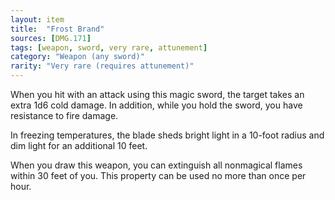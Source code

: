 ```yaml
---
layout: item
title:  "Frost Brand"
sources: [DMG.171]
tags: [weapon, sword, very rare, attunement]
category: "Weapon (any sword)"
rarity: "Very rare (requires attunement)"
---
```


When you hit with an attack using this magic sword, the target takes an extra 1d6 cold damage. In addition, while you hold the sword, you have resistance to fire damage.

In freezing temperatures, the blade sheds bright light in a 10-foot radius and dim light for an additional 10 feet.

When you draw this weapon, you can extinguish all nonmagical flames within 30 feet of you. This property can be used no more than once per hour.